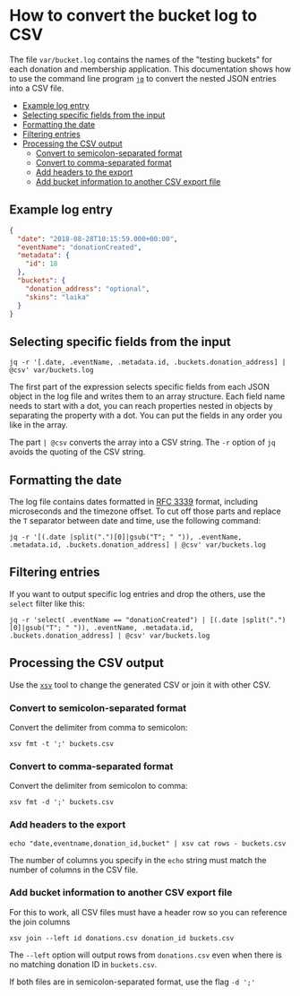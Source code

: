 # How to convert the bucket log to CSV

The file `var/bucket.log` contains the names of the "testing buckets" for each donation and membership application. This documentation shows how to use the command line program [`jq`](https://stedolan.github.io/jq/) to convert the nested JSON entries into a CSV file.

<!-- toc -->

* [Example log entry](#example-log-entry)
* [Selecting specific fields from the input](#selecting-specific-fields-from-the-input)
* [Formatting the date](#formatting-the-date)
* [Filtering entries](#filtering-entries)
* [Processing the CSV output](#processing-the-csv-output)
    * [Convert to semicolon-separated format](#convert-to-semicolon-separated-format)
    * [Convert to comma-separated format](#convert-to-comma-separated-format)
    * [Add headers to the export](#add-headers-to-the-export)
    * [Add bucket information to another CSV export file](#add-bucket-information-to-another-csv-export-file)

<!-- tocstop -->

## Example log entry

```JSON
{
  "date": "2018-08-28T10:15:59.000+00:00",
  "eventName": "donationCreated",
  "metadata": {
    "id": 18
  },
  "buckets": {
    "donation_address": "optional",
    "skins": "laika"
  }
}
```

## Selecting specific fields from the input

    jq -r '[.date, .eventName, .metadata.id, .buckets.donation_address] | @csv' var/buckets.log

The first part of the expression selects specific fields from each JSON object in the log file and writes them to an array structure. Each field name needs to start with a dot, you can reach properties nested in objects by separating the property with a dot. You can put the fields in any order you like in the array.

The part `| @csv` converts the array into a CSV string. The `-r` option of `jq` avoids the quoting of the CSV string.

## Formatting the date

The log file contains dates formatted in [RFC 3339](https://www.ietf.org/rfc/rfc3339.txt) format, including microseconds and the timezone offset. To cut off those parts and replace the `T` separator between date and time, use the following command:

    jq -r '[(.date |split(".")[0]|gsub("T"; " ")), .eventName, .metadata.id, .buckets.donation_address] | @csv' var/buckets.log

## Filtering entries
If you want to output specific log entries and drop the others, use the `select` filter like this:

    jq -r 'select( .eventName == "donationCreated") | [(.date |split(".")[0]|gsub("T"; " ")), .eventName, .metadata.id, .buckets.donation_address] | @csv' var/buckets.log

## Processing the CSV output

Use the [`xsv`](https://github.com/BurntSushi/xsv) tool to change the generated CSV or join it with other CSV.

### Convert to semicolon-separated format
Convert the delimiter from comma to semicolon:

    xsv fmt -t ';' buckets.csv

### Convert to comma-separated format
Convert the delimiter from semicolon to comma:

    xsv fmt -d ';' buckets.csv

### Add headers to the export

    echo "date,eventname,donation_id,bucket" | xsv cat rows - buckets.csv

The number of columns you specify in the `echo` string must match the number of columns in the CSV file.

### Add bucket information to another CSV export file

For this to work, all CSV files must have a header row so you can reference the join columns

    xsv join --left id donations.csv donation_id buckets.csv

The `--left` option will output rows from `donations.csv` even when there is no matching donation ID in `buckets.csv`.

If both files are in semicolon-separated format, use the flag `-d ';'`
